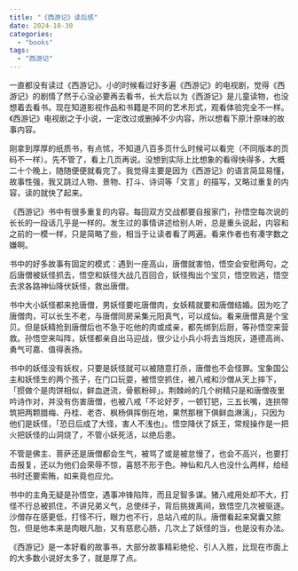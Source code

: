 ```yaml
---
title: "《西游记》读后感"
date: 2024-10-30
categories: 
  - "books"
tags: 
  - "西游记"
---
```


一直都没有读过《西游记》。小的时候看过好多遍《西游记》的电视剧，觉得《西游记》的剧情了然于心没必要再去看书，长大后以为《西游记》是儿童读物，也没想着去看书。现在知道影视作品和书籍是不同的艺术形式，观看体验完全不一样。《西游记》电视剧之于小说，一定改过或删掉不少内容，所以想看下原汁原味的故事内容。  
  
刚拿到厚厚的纸质书，有点怵，不知道八百多页什么时候可以看完（不同版本的页码不一样）。先不管了，看上几页再说。没想到实际上比想象的看得快得多，大概二十个晚上，随随便便就看完了。我觉得主要是因为《西游记》的语言简显易懂，故事性强，我又跳过人物、景物、打斗、诗词等「文言」的描写，又略过重复的内容，读的就快了起来。  
  
《西游记》书中有很多重复的内容。每回双方交战都要自报家门，孙悟空每次说的长长的一段话几乎是一样的。发生过的事情讲述给别人听，总是重头说起，内容和之前的一模一样，只是简略了些，相当于让读者看了两遍。看来作者也有凑字数之嫌啊。  
  
书中的好多故事有固定的模式：遇到一座高山，唐僧就害怕，悟空会安慰两句，之后唐僧被妖怪抓去，悟空和妖怪大战几百回合，妖怪掏出个宝贝，悟空败逃，悟空去求各路神仙降伏妖怪，救出唐僧。  
  
书中大小妖怪都来抢唐僧，男妖怪要吃唐僧肉，女妖精就要和唐僧结婚。因为吃了唐僧肉，可以长生不老，与唐僧同房采集元阳真气，可以成仙。看来唐僧真是个宝贝。但是妖精抢到唐僧后也不急于吃他的肉或成亲，都先绑到后厨，等孙悟空来营救。孙悟空来叫阵，妖怪都亲自出马迎战，很少让小兵小将去当炮灰，道德高尚、勇气可嘉、值得表扬。  
  
书中的妖怪没有妖权，只要是妖怪就可以被随意打杀，唐僧也不会怪罪。宝象国公主和妖怪生的两个孩子，在门口玩耍，被悟空抓住，被八戒和沙僧从天上摔下，「掼做个是肉饼相似，鲜血迸流，骨骸粉碎」。荆棘岭的几个树精只是和唐僧夜里吟诗作对，并没有伤害唐僧，也被八戒「不论好歹，一顿钉钯，三五长嘴，连拱带筑把两颗腊梅、丹桂、老杏、枫杨俱挥倒在地，果然那根下俱鲜血淋漓」，只因为他们是妖怪，「恐日后成了大怪，害人不浅也」。悟空降伏了妖王，常规操作是一把火把妖怪的山洞烧了，不管小妖死活，以绝后患。  
  
不管是佛主、菩萨还是唐僧都会生气，被骂了或是被怠慢了，也会不高兴，也要打击报复，还以为他们会荣辱不惊，喜怒不形于色。神仙和凡人也没什么两样，给经书时还要索贿，如来竟也应允。  
  
书中的主角无疑是孙悟空，遇事冲锋陷阵，而且足智多谋。猪八戒用处却不大，打怪不行总被抓住，不讲兄弟义气，总使绊子，背后挑拨离间，致悟空几次被驱逐。沙僧存在感更低，打怪不行，眼力也不行，总站八戒的队。唐僧看起来窝囊又脓包，但是他本来是肉眼凡胎，又有慈悲心肠，几次上了妖怪的当，也是没有办法。  
  
《西游记》是一本好看的故事书，大部分故事精彩绝伦、引人入胜，比现在市面上的大多数小说好太多了，就是厚了点。
